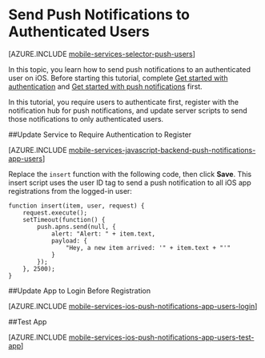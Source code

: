 <properties
	pageTitle="Send Push Notifications to Authenticated Users"
	description="Learn how to send push notifications to specific users"
	services="mobile-services,notification-hubs"
	documentationCenter="ios"
	authors="krisragh"
	manager="dwrede"
	editor=""/>


<tags
	ms.service="mobile-services"
	ms.workload="mobile"
	ms.tgt_pltfrm="mobile-ios"
	ms.devlang="objective-c"
	ms.topic="article"
	ms.date="03/03/2015"
	ms.author="krisragh"/>

# Send Push Notifications to Authenticated Users

[AZURE.INCLUDE [mobile-services-selector-push-users](../includes/mobile-services-selector-push-users.md)]

In this topic, you learn how to send push notifications to an authenticated user on iOS. Before starting this tutorial, complete [Get started with authentication] and [Get started with push notifications] first.

In this tutorial, you require users to authenticate first, register with the notification hub for push notifications, and update server scripts to send those notifications to only authenticated users.


##<a name="register"></a>Update Service to Require Authentication to Register

[AZURE.INCLUDE [mobile-services-javascript-backend-push-notifications-app-users](../includes/mobile-services-javascript-backend-push-notifications-app-users.md)]

Replace the `insert` function with the following code, then click **Save**. This insert script uses the user ID tag to send a push notification to all iOS app registrations from the logged-in user:

```
function insert(item, user, request) {
    request.execute();
    setTimeout(function() {
        push.apns.send(null, {
            alert: "Alert: " + item.text,
            payload: {
                "Hey, a new item arrived: '" + item.text + "'"
            }
        });
    }, 2500);
}
```

##<a name="update-app"></a>Update App to Login Before Registration

[AZURE.INCLUDE [mobile-services-ios-push-notifications-app-users-login](../includes/mobile-services-ios-push-notifications-app-users-login.md)]

##<a name="test"></a>Test App

[AZURE.INCLUDE [mobile-services-ios-push-notifications-app-users-test-app](../includes/mobile-services-ios-push-notifications-app-users-test-app.md)]



<!-- Anchors. -->
[Updating the service to require authentication for registration]: #register
[Updating the app to log in before registration]: #update-app
[Testing the app]: #test
[Next Steps]:#next-steps


<!-- URLs. -->
[Get started with authentication]: mobile-services-ios-get-started-users.md
[Get started with push notifications]: mobile-services-javascript-backend-ios-get-started-push.md

[Azure Management Portal]: https://manage.windowsazure.com/
[Mobile Services .NET How-to Conceptual Reference]: /develop/mobile/how-to-guides/work-with-net-client-library
